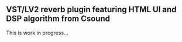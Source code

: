 VST/LV2 reverb plugin featuring HTML UI and DSP algorithm from Csound
---------------------------------------------------------------------

This is work in progress...

